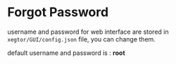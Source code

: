 # Forgot Password

username and password for web interface are stored in `xegtor/GUI/config.json` file, you can change them.

default username and password is : **root**